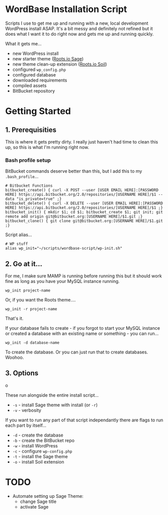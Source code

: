 # WordBase Installation Script

Scripts I use to get me up and running with a new, local development WordPress install ASAP. It's a bit messy and definitely not refined but it does what I want it to do right now and gets me up and running quickly.

What it gets me...
- new WordPress install
- new starter theme ([Roots.io Sage](roots.io/sage/))
- new theme clean-up extension ([Roots.io Soil](roots.io/plugins/soil/))
- configured `wp_config.php`
- configured database
- downloaded requirements
- compiled assets
- BitBucket repository

# Getting Started

## 1. Prerequisities

This is where it gets pretty dirty. I really just haven't had time to clean this up, so this is what I'm running right now.

### Bash profile setup

BitBucket commands deserve better than this, but I add this to my `.bash_profile`...

```
# Bitbucket Functions
bitbucket_create() { curl -X POST --user [USER EMAIL HERE]:[PASSWORD HERE] https://api.bitbucket.org/2.0/repositories/[USERNAME HERE]/$1 --data "is_private=true" ;}
bitbucket_delete() { curl -X DELETE --user [USER EMAIL HERE]:[PASSWORD HERE] https://api.bitbucket.org/2.0/repositories/[USERNAME HERE]/$1 ;}
bitbucket_init() { mkdir $1; cd $1; bitbucket_create $1; git init; git remote add origin git@bitbucket.org:[USERNAME HERE]/$1.git ;}
bitbucket_clone() { git clone git@bitbucket.org:[USERNAME HERE]/$1.git ;}
```

Script alias...

```
# WP stuff
alias wp_init="~/scripts/wordbase-script/wp-init.sh"
```

## 2. Go at it...

For me, I make sure MAMP is running before running this but it should work fine as long as you have your MySQL instance running.

```
wp_init project-name
```

Or, if you want the Roots theme....

```
wp_init -r project-name
```

That's it.

If your database fails to create - if you forgot to start your MySQL instance or created a database with an existing name or something - you can run...

```
wp_init -d database-name
```

To create the database. Or you can just run that to create databases. Woohoo.

## 3. Options

o

These run alongside the entire install script...
- `-s` - install Sage theme with install (or `-r`)
- `-v` - verbosity

If you want to run any part of that script independantly there are flags to run each part by itself...
- `-d` - create the database
- `-b` - create the BitBucket repo
- `-w` - install WordPress
- `-c` - configure `wp-config.php`
- `-t` - install the Sage theme
- `-o` - install Soil extension

# TODO

- Automate setting up Sage Theme:
	- change Sage title
	- activate Sage
